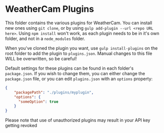 # WeatherCam Plugins
This folder contains the various plugins for WeatherCam. You can install new ones using `git clone`, or by using `gulp add-plugin --url <repo URL here>`. Using `npm install` won't work, as each plugin needs to be in it's own folder, and not in a `node_modules` folder.

When you've cloned the plugin you want, use `gulp install-plugins` on the root folder to add the plugin to `plugins.json`. Manual changes to this file WILL be overwritten, so be careful!

Default settings for these plugins can be found in each folder's `package.json`. If you wish to change them, you can either change the `package.json` file, or you can edit `plugins.json` with an `options` property:

```json
{
    "packagePath": "./plugins/myplugin",
    "options": {
      "someOption": true
    }
}
```

Please note that use of unauthorized plugins may result in your API key getting revoked
